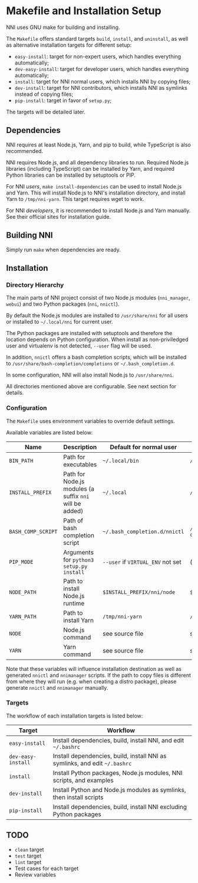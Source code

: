 # Makefile and Installation Setup

NNI uses GNU make for building and installing.

The `Makefile` offers standard targets `build`, `install`, and `uninstall`, as well as alternative installation targets for different setup:

* `easy-install`: target for non-expert users, which handles everything automatically;
* `dev-easy-install`: target for developer users, which handles everything automatically;
* `install`: target for NNI normal users, which installs NNI by copying files;
* `dev-install`: target for NNI contributors, which installs NNI as symlinks instead of copying files;
* `pip-install`: target in favor of `setup.py`;

The targets will be detailed later.

## Dependencies

NNI requires at least Node.js, Yarn, and pip to build, while TypeScript is also recommended.

NNI requires Node.js, and all dependency libraries to run. Required Node.js libraries (including TypeScript) can be installed by Yarn, and required Python libraries can be installed by setuptools or PIP.

For NNI *users*, `make install-dependencies` can be used to install Node.js and Yarn. This will install Node.js to NNI's installation directory, and install Yarn to `/tmp/nni-yarn`. This target requires wget to work.

For NNI *developers*, it is recommended to install Node.js and Yarn manually. See their official sites for installation guide.

## Building NNI

Simply run `make` when dependencies are ready.

## Installation

### Directory Hierarchy

The main parts of NNI project consist of two Node.js modules (`nni_manager`, `webui`) and two Python packages (`nni`, `nnictl`).

By default the Node.js modules are installed to `/usr/share/nni` for all users or installed to `~/.local/nni` for current user.

The Python packages are installed with setuptools and therefore the location depends on Python configuration. When install as non-priviledged user and virtualenv is not detected, `--user` flag will be used.

In addition, `nnictl` offers a bash completion scripts, which will be installed to `/usr/share/bash-completion/completions` or `~/.bash_completion.d`.

In some configuration, NNI will also install Node.js to `/usr/share/nni`.

All directories mentioned above are configurable. See next section for details.

### Configuration

The `Makefile` uses environment variables to override default settings.

Available variables are listed below:

| Name               | Description                                             | Default for normal user           | Default for root                                |
| ------------------ | ------------------------------------------------------- | --------------------------------- | ----------------------------------------------- |
| `BIN_PATH`         | Path for executables                                    | `~/.local/bin`                    | `/usr/bin`                                      |
| `INSTALL_PREFIX`   | Path for Node.js modules (a suffix `nni` will be added) | `~/.local`                        | `/usr/share`                                    |
| `BASH_COMP_SCRIPT` | Path of bash completion script                          | `~/.bash_completion.d/nnictl`     | `/usr/share/bash-completion/completions/nnictl` |
| `PIP_MODE`         | Arguments for `python3 setup.py install`                | `--user` if `VIRTUAL_ENV` not set | (empty)                                         |
| `NODE_PATH`        | Path to install Node.js runtime                         | `$INSTALL_PREFIX/nni/node`        | `$INSTALL_PREFIX/nni/node`                      |
| `YARN_PATH`        | Path to install Yarn                                    | `/tmp/nni-yarn`                   | `/tmp/nni-yarn`                                 |
| `NODE`             | Node.js command                                         | see source file                   | see source file                                 |
| `YARN`             | Yarn command                                            | see source file                   | see source file                                 |

Note that these variables will influence installation destination as well as generated `nnictl` and `nnimanager` scripts. If the path to copy files is different from where they will run (e.g. when creating a distro package), please generate `nnictl` and `nnimanager` manually.

### Targets

The workflow of each installation targets is listed below:

| Target             | Workflow                                                                   |
| ------------------ | -------------------------------------------------------------------------- |
| `easy-install`     | Install dependencies, build, install NNI, and edit `~/.bashrc`             |
| `dev-easy-install` | Install dependencies, build, install NNI as symlinks, and edit `~/.bashrc` |
| `install`          | Install Python packages, Node.js modules, NNI scripts, and examples        |
| `dev-install`      | Install Python and Node.js modules as symlinks, then install scripts       |
| `pip-install`      | Install dependencies, build, install NNI excluding Python packages         |

## TODO

* `clean` target
* `test` target
* `lint` target
* Test cases for each target
* Review variables
